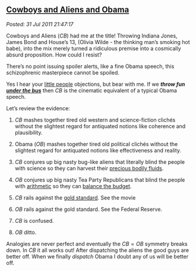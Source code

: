 [Cowboys and Aliens and
Obama](http://bakerjd99.wordpress.com/2011/07/31/cowboys-and-aliens-and-obama/)
-------------------------------------------------------------------------------------------------------

*Posted: 31 Jul 2011 21:47:17*

Cowboys and Aliens ($CB$) had me at the title! Throwing Indiana Jones,
James Bond and House’s 13, (Olivia Wilde - the thinking man’s smoking
hot babe), into the mix merely turned a ridiculous premise into a
cosmically absurd proposition. How could I resist?

There’s no point issuing spoiler alerts, like a fine Obama speech, this
schizophrenic masterpiece cannot be spoiled.

Yes I hear your [little
people](http://www.nationalreview.com/corner/267605/safe-sex-and-taxes-are-little-people-victor-davis-hanson)
objections, but bear with me. If we ***throw fun [under the
bus](http://www.post-gazette.com/pg/08184/894024-51.stm)*** then $CB$ is
the cinematic equivalent of a typical Obama speech.

Let’s review the evidence:

1.  $CB$ mashes together tired old western and science-fiction clichés
    without the slightest regard for antiquated notions like coherence
    and plausibility.

2.  Obama ($OB$) mashes together tired old political clichés without the
    slightest regard for antiquated notions like effectiveness and
    reality.

3.  $CB$ conjures up big nasty bug-like aliens that literally blind the
    people with science so they can harvest their [precious bodily
    fluids](http://www.youtube.com/watch?v=N1KvgtEnABY).

4.  $OB$ conjures up big nasty Tea Party Republicans that blind the
    people with
    [arithmetic](http://www.ardue.org.uk/world/finarith.html) so they
    can [balance the
    budget](http://www.thedailylink.org/2005/04/good-god-just-balance-fucking-budget.html).

5.  $CB$ rails against the [gold
    standard](http://www.econlib.org/library/Enc/GoldStandard.html). See
    the movie

6.  $OB$ rails against the gold standard. See the Federal Reserve.

7.  $CB$ is confused.

8.  $OB$ ditto.

Analogies are never perfect and eventually the $CB = OB$ symmetry breaks
down. In $CB$ it all works out! After dispatching the aliens the good
guys are better off. When we finally *dispatch* Obama I doubt any of us
will be better off.
